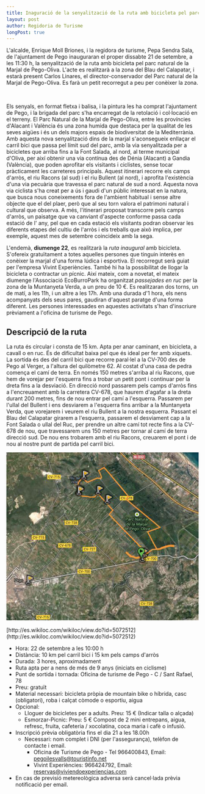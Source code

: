 ```yaml
---
title: Inaguració de la senyalització de la ruta amb bicicleta pel parc natural de la marjal Pego-Oliva
layout: post
author: Regidoria de Turisme
longPost: true
---
```

L'alcalde, Enrique Moll Briones, i la regidora de turisme, Pepa Sendra Sala, de l'ajuntament de Pego inauguraran el proper dissabte 21 de setembre, a les 11:30 h, la senyalització de la ruta amb bicicleta pel parc natural de la Marjal de Pego-Oliva. L'acte es realitzarà a la zona del Blau del Calapatar, i estarà present Carlos Linares, el director-conservador del Parc natural de la Marjal de Pego-Oliva. Es farà un petit recorregut a peu per conèixer la zona.

<div id="extended">&nbsp;</div>

Els senyals, en format fletxa i balisa, i la pintura les ha comprat l'ajuntament de Pego, i la brigada del parc s'ha encarregat de la retolació i col·locació en el terreny.
El Parc Natural de la Marjal de Pego-Oliva, entre les províncies d'Alacant i València és una zona humida que destaca per la qualitat de les seves aigües i és un dels majors espais de biodiversitat de la Mediterrània.
Amb aquesta nova senyalització dins de la marjal s'aconsegueix enllaçar el carril bici que passa pel límit sud del parc, amb la via senyalitzada per a bicicletes que arriba fins a la Font Salada, al nord, al terme municipal d'Oliva, per així obtenir una via contínua des de Dénia (Alacant) a Gandia (València), que poden aprofitar els visitants i ciclistes, sense tocar pràcticament les carreteres principals. Aquest itinerari recorre els camps d'arròs, el riu Racons (al sud) i el riu Bullent (al nord), i aprofita l'existència d'una via pecuària que travessa el parc natural de sud a nord.
Aquesta nova via ciclista s'ha creat per a ús i gaudi d'un públic interessat en la natura, que busca nous coneixements fora de l'ambient habitual i sense altre objecte que el del plaer, però que al seu torn valora el patrimoni natural i cultural que observa.
A més, l'itinerari proposat transcorre pels camps d'arròs, un paisatge que va canviant d'aspecte conforme passa cada estació de l' any, pel que en cada estació els visitants podran observar les diferents etapes del cultiu de l'arròs i els treballs que això implica, per exemple, aquest mes de setembre coincideix amb la sega.

L'endemà, **diumenge 22**, es realitzarà la *ruta inaugural* amb bicicleta. S'ofereix gratuïtament a totes aquelles persones que tinguin interès en conèixer la marjal d'una forma lúdica i esportiva. El recorregut serà guiat per l'empresa Vivint Experiències. També hi ha la possibilitat de llogar la bicicleta o contractar un pícnic.
Així mateix, com a novetat, el mateix diumenge l'Associació EcoBurroPark ha organitzat *passejades en ruc* per la zona de la Muntanyeta Verda, a un preu de 10 €. Es realitzaran dos torns, un de matí, a les 11h, i un altre a les 17h. Amb una durada d'1 hora, els nens acompanyats dels seus pares, gaudiran d'aquest paratge d'una forma diferent.
Les persones interessades en aquestes activitats s'han d'inscriure prèviament a l'oficina de turisme de Pego.

## Descripció de la ruta

La ruta és circular i consta de 15 km.
Apta per anar caminant, en bicicleta, a cavall o en ruc.
És de dificultat baixa pel que és ideal per fer amb xiquets.
La sortida és des del carril bici que recorre paral·lel a la CV-700 des de Pego al Verger, a l'altura del quilòmetre 62. Al costat d'una casa de pedra comença el camí de terra. En només 150 metres s'arriba al riu Racons, que hem de vorejar per l'esquerra fins a trobar un petit pont i continuar per la dreta fins a la desviació. En direcció nord passarem pels camps d'arròs fins a l'encreuament amb la carretera CV-678, que haurem d'agafar a la dreta durant 200 metres, fins de nou entrar pel camí a l'esquerra. Passarem per l'ullal del Bullent i ens desviarem a l'esquerra fins arribar a la Muntanyeta Verda, que vorejarem i veurem el riu Bullent a la nostra esquerra. Passant el Blau del Calapatar girarem a l'esquerra, passarem el desviament cap a la Font Salada o ullal del Ruc, per prendre un altre camí tot recte fins a la CV-678 de nou, que travessarem uns 150 metres per tornar al camí de terra direcció sud. De nou ens trobarem amb el riu Racons, creuarem el pont i de nou al nostre punt de partida pel carril bici.

<div class="slanone-image center">
    <img src="/images/news/20130920-ruta-bicicleta-marjal-pego-oliva.jpg" alt="Mapa ruta en bicicleta per la marja Pego Oliva">
</div>

<p class="center" markdown="1">[http://es.wikiloc.com/wikiloc/view.do?id=5072512](http://es.wikiloc.com/wikiloc/view.do?id=5072512)</p>

* Hora: 22 de setembre a les 10:00 h
* Distància: 10 km pel carril bici i 15 km pels camps d'arròs
* Durada: 3 hores, aproximadament
* Ruta apta per a nens de més de 9 anys (iniciats en ciclisme)
* Punt de sortida i tornada: Oficina de turisme de Pego - C / Sant Rafael, 78
* Preu: gratuït
* Material necessari: bicicleta pròpia de mountain bike o híbrida, casc (obligatori), roba i calçat còmode o esportiu, aigua
* Opcional:
   * Lloguer de bicicletes per a adults. Preu: 15 € (Indicar talla o alçada)
   * Esmorzar-Picnic: Preu: 5 € Compost de 2 mini entrepans, aigua, refresc, fruita, cafeteria / xocolatina, coca maria i cafè o infusió.
* Inscripció prèvia obligatòria fins el dia 21 a les 18.00h
   * Necessari: nom complet i DNI (per l'assegurança), telèfon de contacte i email.
      * Oficina de Turisme de Pego - Tel 966400843, Email: pegoilesvalls@touristinfo.net
       * Vivint Experiències: 966424792, Email: reservas@viviendoexperiencias.com
* En cas de previsió metereològica adversa serà cancel·lada prèvia notificació per email.
